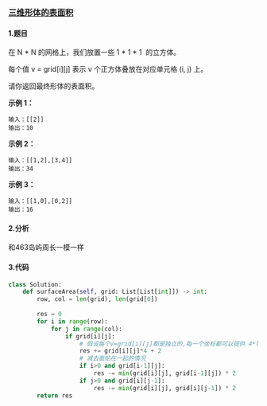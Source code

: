 ### [三维形体的表面积](https://leetcode-cn.com/problems/surface-area-of-3d-shapes/)

#### 1.题目

在 N * N 的网格上，我们放置一些 1 * 1 * 1  的立方体。

每个值 v = grid[i][j] 表示 v 个正方体叠放在对应单元格 (i, j) 上。

请你返回最终形体的表面积。

**示例 1：**

```
输入：[[2]]
输出：10
```

**示例 2：**

```
输入：[[1,2],[3,4]]
输出：34
```

**示例 3：**

```
输入：[[1,0],[0,2]]
输出：16
```



#### 2.分析

和463岛屿周长一模一样

#### 3.代码



```python
class Solution:
    def surfaceArea(self, grid: List[List[int]]) -> int:
        row, col = len(grid), len(grid[0])
        
        res = 0
        for i in range(row):
            for j in range(col):
                if grid[i][j]:
                    # 假设每个v=grid[i][j]都是独立的,每一个坐标都可以提供 4*(个数) + 2 面积.
                    res += grid[i][j]*4 + 2
                    # 减去面贴在一起的情况
                    if i>0 and grid[i-1][j]:
                        res -= min(grid[i][j], grid[i-1][j]) * 2
                    if j>0 and grid[i][j-1]:
                        res -= min(grid[i][j], grid[i][j-1]) * 2
        return res
```

